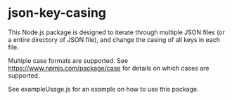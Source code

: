 # json-key-casing

This Node.js package is designed to iterate through multiple JSON files (or a entire directory of JSON file), and change the casing of all keys in each file.

Multiple case formats are supported. See https://www.npmjs.com/package/case for details on which cases are supported.

See exampleUsage.js for an example on how to use this package.

